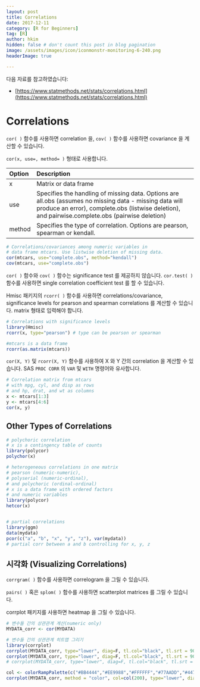 ```yaml
---
layout: post  
title: Correlations  
date: 2017-12-11  
category: [R for Beginners]  
tag: [R]  
author: hkim  
hidden: false # don't count this post in blog pagination  
image: /assets/images/icon/iconmonstr-monitoring-6-240.png
headerImage: true

---
```


다음 자료를 참고하였습니다:  
- [https://www.statmethods.net/stats/correlations.html](https://www.statmethods.net/stats/correlations.html)

# Correlations

`cor( )` 함수를 사용하면 correlation 을, `cov( )` 함수를 사용하면 covariance 을 계산할 수 있습니다.

`cor(x, use=, method= )` 형태로 사용합니다.

Option   | Description
:--------|:---------------
x        | Matrix or data frame
use      | Specifies the handling of missing data. Options are all.obs (assumes no missing data - missing data will produce an error), complete.obs (listwise deletion), and pairwise.complete.obs (pairwise deletion)
method   |  Specifies the type of correlation. Options are pearson, spearman or kendall.

```r
# Correlations/covariances among numeric variables in
# data frame mtcars. Use listwise deletion of missing data.
cor(mtcars, use="complete.obs", method="kendall")
cov(mtcars, use="complete.obs")
```

`cor( )` 함수와 `cov( )` 함수는 significance test 를 제공하지 않습니다. `cor.test( )` 함수를 사용하면 single correlation coefficient test 를 할 수 있습니다.

Hmisc 패키지의 `rcorr( )` 함수를 사용하면 correlations/covariance, significance levels for pearson and spearman correlations 를 계산할 수 있습니다. matrix 형태로 입력해야 합니다.

```r
# Correlations with significance levels
library(Hmisc)
rcorr(x, type="pearson") # type can be pearson or spearman

#mtcars is a data frame
rcorr(as.matrix(mtcars))
```

`cor(X, Y)` 및 `rcorr(X, Y)` 함수를 사용하여 X 와 Y 간의 correlation 을 계산할 수 있습니다. SAS `PROC CORR` 의 `VAR` 및 `WITH` 명령어와 유사합니다.


```r
# Correlation matrix from mtcars
# with mpg, cyl, and disp as rows
# and hp, drat, and wt as columns
x <- mtcars[1:3]
y <- mtcars[4:6]
cor(x, y)
```

## Other Types of Correlations

```r
# polychoric correlation
# x is a contingency table of counts
library(polycor)
polychor(x)

# heterogeneous correlations in one matrix
# pearson (numeric-numeric),
# polyserial (numeric-ordinal),
# and polychoric (ordinal-ordinal)
# x is a data frame with ordered factors
# and numeric variables
library(polycor)
hetcor(x)


# partial correlations
library(ggm)
data(mydata)
pcor(c("a", "b", "x", "y", "z"), var(mydata))
# partial corr between a and b controlling for x, y, z
```

## 시각화 (Visualizing Correlations)

`corrgram( )` 함수를 사용하면 correlogram 을 그릴 수 있습니다.

`pairs( )` 혹은 `splom( )` 함수를 사용하면 scatterplot matrices 를 그릴 수 있습니다.

corrplot 패키지를 사용하면 heatmap 을 그릴 수 있습니다.

```r
# 변수들 간의 상관관계 계산(numeric only)
MYDATA_corr <- cor(MYDATA)

# 변수들 간의 상관관계 히트맵 그리기
library(corrplot)
corrplot(MYDATA_corr, type="lower", diag=F, tl.col="black", tl.srt = 90)
corrplot(MYDATA_corr, type="lower", diag=F, tl.col="black", tl.srt = 90, method = "number")
# corrplot(MYDATA_corr, type="lower", diag=F, tl.col="black", tl.srt = 90, order = "hclust") # 상관성 높은 항목끼리 묶고 싶을 때

col <- colorRampPalette(c("#BB4444","#EE9988","#FFFFFF","#77AADD","#4477AA"))
corrplot(MYDATA_corr, method = "color", col=col(200), type="lower", diag=F, tl.col="black", tl.srt = 90, addCoef.col="black")
```
